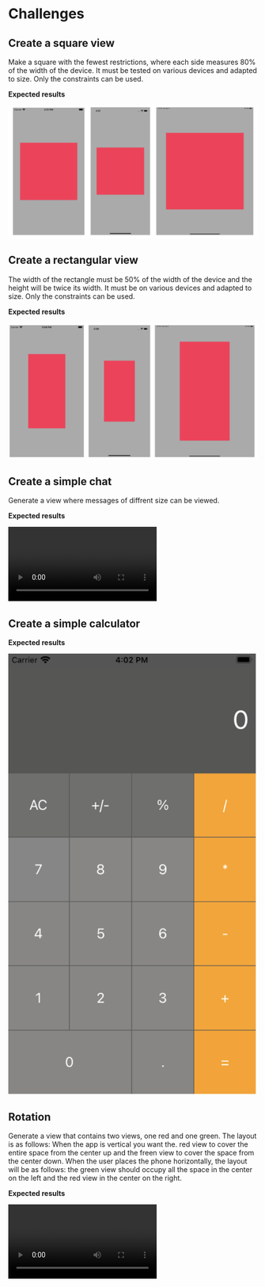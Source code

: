 <h1> Challenges </h1>
<h2> Create a square view</h2>

Make a square with the fewest restrictions, where each side measures 80% of the width of the device. It must be tested on various devices and adapted to size. Only the constraints can be used.

**Expected results**

![alt text](https://github.com/DanielaBeltranSaavedra/Module1-Working-with-constraints/blob/061fcb2d90b1c97de8bbf9ec2a8f6c777abfd07a/Images/square.png)


<h2> Create a rectangular view</h2>

The width of the rectangle must be 50% of the width of the device and the height will be twice its width. It must be on various devices and adapted to size. Only the constraints can be used.

**Expected results**

![alt text](https://github.com/DanielaBeltranSaavedra/Module1-Working-with-constraints/blob/92345c4a429ad173750d3702c6e30c48f0446ea4/Images/rectangle.png)


<h2> Create a simple chat</h2>

Generate a view where messages of diffrent size can be viewed.

**Expected results**

![video](https://github.com/DanielaBeltranSaavedra/Module1-Working-with-constraints/blob/92345c4a429ad173750d3702c6e30c48f0446ea4/Images/chat.mov)


<h2> Create a simple calculator</h2>

**Expected results**

![alt text](https://github.com/DanielaBeltranSaavedra/Module1-Working-with-constraints/blob/92345c4a429ad173750d3702c6e30c48f0446ea4/Images/calculator.png)


<h2> Rotation</h2>

Generate a view that contains two views, one red and one green. The layout is as follows: When the app is vertical you want the. red view to cover the entire space from the center up and the freen view to cover the space from the center down. When the user places the phone horizontally, the layout will be as follows: the green view should occupy all the space in the center on the left and the red view in the center on the right.

**Expected results**

![rotation](https://github.com/DanielaBeltranSaavedra/Module1-Working-with-constraints/blob/92345c4a429ad173750d3702c6e30c48f0446ea4/Images/rotation.mov)

